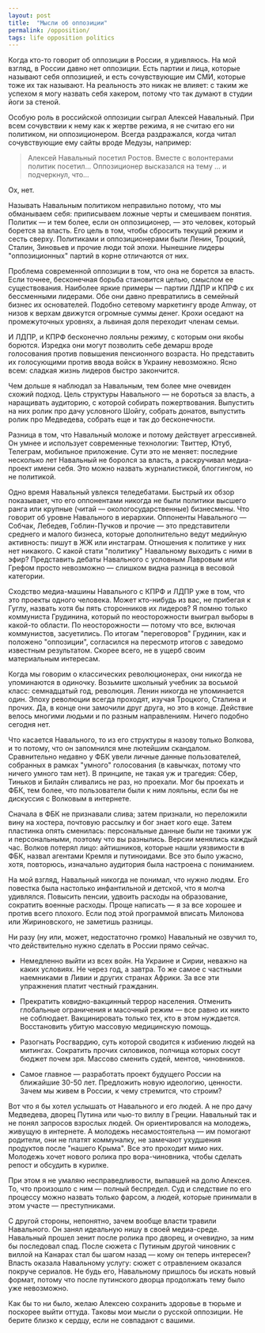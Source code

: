 ```yaml
---
layout: post
title:  "Мысли об оппозиции"
permalink: /opposition/
tags: life opposition politics
---
```


Когда кто-то говорит об оппозиции в России, я удивляюсь. На мой взгляд, в России давно нет оппозиции. Есть партии и лица, которые называют себя оппозицией, и есть сочувствующие им СМИ, которые тоже их так называют. На реальность это никак не влияет: с таким же успехом я могу назвать себя хакером, потому что так думают в студии йоги за стеной.

Особую роль в российской оппозиции сыграл Алексей Навальный. При всем сочувствии к нему как к жертве режима, я не считаю его ни политиком, ни оппозиционером. Всегда раздражался, когда читал сочувствующие ему сайты вроде Медузы, например:

> Алексей Навальный посетил Ростов. Вместе с волонтерами политик посетил... Оппозиционер высказался на тему ... и подчеркнул, что...

Ох, нет.

Называть Навальным политиком неправильно потому, что мы обманываем себя: приписываем ложные черты и смешиваем понятия. Политик — и тем более, если он оппозиционер, — это человек, который борется за власть. Его цель в том, чтобы сбросить текущий режим и сесть сверху. Политиками и оппозиционерами были Ленин, Троцкий, Сталин, Зиновьев и прочие люди той эпохи. Нынешние лидеры "оппозиционных" партий в корне отличаются от них.

Проблема современной оппозиции в том, что она не борется за власть. Если точнее, бесконечная борьба становится целью, смыслом ее существования. Наиболее яркие примеры — партии ЛДПР и КПРФ с их бессменными лидерами. Обе они давно превратились в семейный бизнес их основателей. Подобно сетевому маркетингу вроде Amway, от низов к верхам движутся огромные суммы денег. Крохи оседают на промежуточных уровнях, а львиная доля переходит членам семьи.

И ЛДПР, и КПРФ бесконечно лояльны режиму, с которым они якобы борются. Изредка они могут позволить себе демарш вроде голосования против повышения пенсионного возраста. Но представить их голосующими против ввода войск в Украину невозможно. Ясно всем: сладкая жизнь лидеров быстро закончится.

Чем дольше я наблюдал за Навальным, тем более мне очевиден схожий подход. Цель структуры Навального — не бороться за власть, а наращивать аудиторию, с которой собирать пожертвования. Выпустить на них ролик про дачу условного Шойгу, собрать донатов, выпустить ролик про Медведева, собрать еще и так до бесконечности.

Разница в том, что Навальный моложе и потому действует агрессивней. Он умнее и использует современные технологии: Твиттер, Ютуб, Телеграм, мобильное приложение. Сути это не меняет: последние несколько лет Навальный не боролся за власть, а раскручивал медиа-проект имени себя. Это можно назвать журналистикой, блоггингом, но не политикой.

Одно время Навальный увлекся теледебатами. Быстрый их обзор показывает, что его оппонентами никогда не были политики высшего ранга или крупные (читай — окологосударственные) бизнесмены. Что говорит об уровне Навального в иерархии. Оппоненты Навального — Собчак, Лебедев, Гоблин-Пучков и прочие — это представители среднего и малого бизнеса, которые дополнительно ведут медийную активность: пишут в ЖЖ или инстаграм. Отношения к политике у них нет никакого. С какой стати "политику" Навальному выходить с ними в эфир? Представить дебаты Навального с условным Лавровым или Грефом просто невозможно — слишком видна разница в весовой категории.

Сходство медиа-машины Навального с КПРФ и ЛДПР уже в том, что это проекты одного человека. Может кто-нибудь из вас, не прибегая к Гуглу, назвать хотя бы пять сторонников их лидеров? Я помню только коммуниста Грудинина, который по неосторожности выиграл выборы в какой-то области. По неосторожности — потому что все, включая коммунистов, засуетились. По итогам "переговоров" Грудинин, как и положено "оппозиции", согласился на пересмотр итогов с заведомо известным результатом. Скорее всего, не в ущерб своим материальным интересам.

Когда мы говорим о классических революционерах, они никогда не упоминаются в одиночку. Возьмите школьный учебник за восьмой класс: семнадцатый год, революция. Ленин никогда не упоминается один. Эпоху революции всегда проходят, изучая Троцкого, Сталина и прочих. Да, в конце они замочили друг друга, но это в конце. Действие велось многими людьми и по разным направлениям. Ничего подобно сегодня нет.

Что касается Навального, то из его структуры я назову только Волкова, и то потому, что он запомнился мне лютейшим скандалом. Сравнительно недавно у ФБК увели личные данные пользователей, собранных в рамках "умного" голосования (в кавычках, потому что ничего умного там нет). В принципе, не такая уж и трагедия: Сбер, Тиньков и Билайн сливались не раз, но проехали. Мог бы проехать и ФБК, тем более, что пользователи были к ним лояльны, если бы не дискуссия с Волковым в интернете.

Сначала в ФБК не признавали слива; затем признали, но переложили вину на хостера, почтовую рассылку и бог знает кого еще. Затем пластинка опять сменилась: персональные данные были не такими уж и персональными, поэтому что вы разнылись. Версии менялись каждый час. Волков потерял лицо: айтишников, которые нашли уязвимости в ФБК, назвал агентами Кремля и путиноидами. Все это было ужасно, хотя, повторюсь, изначально аудитория была настроена с пониманием.

На мой взгляд, Навальный никогда не понимал, что нужно людям. Его повестка была настолько инфантильной и детской, что я молча удивлялся. Повысить пенсии, удвоить расходы на образование, сократить военные расходы. Проще написать — я за все хорошее и против всего плохого. Если под этой программой вписать Милонова или Жириновского, не заметишь разницы.

Ни разу (ну или, может, недостаточно громко) Навальный не озвучил то, что действительно нужно сделать в России прямо сейчас.

- Немедленно выйти из всех войн. На Украине и Сирии, неважно на каких условиях. Не через год, а завтра. То же самое с частными наемниками в Ливии и других странах Африки. За все эти упражнения платит честный гражданин.

- Прекратить ковидно-вакцинный террор населения. Отменить глобальные ограничения и масочный режим — все равно их никто не соблюдает. Вакцинировать только тех, кто в этом нуждается. Восстановить убитую массовую медицинскую помощь.

- Разогнать Росгвардию, суть которой сводится к избиению людей на митингах. Сократить прочих силовиков, полчища которых сосут бюджет почем зря. Массово сменить судей, ментов, чиновников.

- Самое главное — разработать проект будущего России на ближайшие 30-50 лет. Предложить новую идеологию, ценности. Зачем мы живем в России, к чему стремится, что строим?

Вот что я бы хотел услышать от Навального и его людей. А не про дачу Медведева, дворец Путина или чью-то виллу в Греции. Навальный так и не понял запросов взрослых людей. Он ориентировался на молодежь, живущую в интернете. А молодежь несамостоятельна — им помогают родители, они не платят коммуналку, не замечают ухудшения продуктов после "нашего Крыма". Все это проходит мимо них. Молодежь хочет нового ролика про вора-чиновника, чтобы сделать репост и обсудить в курилке.

При этом я не умаляю несправедливости, выпавшей на долю Алексея. То, что произошло с ним — полный беспредел. Суд и следствие по его процессу можно назвать только фарсом, а людей, которые принимали в этом участе — преступниками.

С другой стороны, непонятно, зачем вообще власти травили Навального. Он занял идеальную нишу в своей медиа-среде. Навальный прошел зенит после ролика про дворец, и очевидно, за ним бы последовал спад. После сюжета с Путиным другой чиновник с виллой на Канарах стал бы шагом назад — кому он теперь интересен? Власть оказала Навальному услугу: сюжет с отравлением оказался покруче сериалов. Не будь его, Навальному пришлось бы искать новый формат, потому что после путинского дворца продолжать тему было уже невозможно.

Как бы то ни было, желаю Алексею сохранить здоровье в тюрьме и поскорее выйти оттуда. Таковы мои мысли о русской оппозиции. Не берите близко к сердцу, если не совпадают с вашими.
